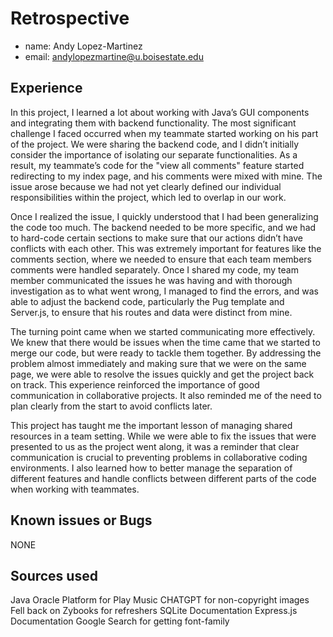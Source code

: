 # Retrospective

- name: Andy Lopez-Martinez
- email: andylopezmartine@u.boisestate.edu

## Experience

In this project, I learned a lot about working with Java’s GUI components and integrating them with backend functionality. The most significant challenge I faced occurred when my teammate started working on his part of the project. We were sharing the backend code, and I didn’t initially consider the importance of isolating our separate functionalities. As a result, my teammate’s code for the "view all comments" feature started redirecting to my index page, and his comments were mixed with mine. The issue arose because we had not yet clearly defined our individual responsibilities within the project, which led to overlap in our work.

Once I realized the issue, I quickly understood that I had been generalizing the code too much. The backend needed to be more specific, and we had to hard-code certain sections to make sure that our actions didn’t have conflicts with each other. This was extremely important for features like the comments section, where we needed to ensure that each team members comments were handled separately. Once I shared my code, my team member communicated the issues he was having and with thorough investigation as to what went wrong, I managed to find the errors, and was able to adjust the backend code, particularly the Pug template and Server.js, to ensure that his routes and data were distinct from mine.

The turning point came when we started communicating more effectively. We knew that there would be issues when the time came that we started to merge our code, but were ready to tackle them together. By addressing the problem almost immediately and making sure that we were on the same page, we were able to resolve the issues quickly and get the project back on track. This experience reinforced the importance of good communication in collaborative projects. It also reminded me of the need to plan clearly from the start to avoid conflicts later.

This project has taught me the important lesson of managing shared resources in a team setting. While we were able to fix the issues that were presented to us as the project went along, it was a reminder that clear communication is crucial to preventing problems in collaborative coding environments. I also learned how to better manage the separation of different features and handle conflicts between different parts of the code when working with teammates.

## Known issues or Bugs

NONE

## Sources used

Java Oracle Platform for Play Music
CHATGPT for non-copyright images
Fell back on Zybooks for refreshers
SQLite Documentation 
Express.js Documentation 
Google Search for getting font-family
